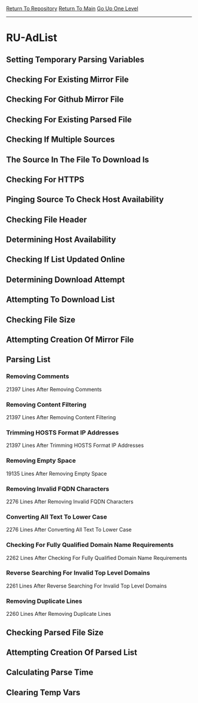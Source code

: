 [Return To Repository](https://github.com/deathbybandaid/piholeparser/)
[Return To Main](https://github.com/deathbybandaid/piholeparser/blob/master/RecentRunLogs/Mainlog.md)
[Go Up One Level](https://github.com/deathbybandaid/piholeparser/blob/master/RecentRunLogs/TopLevelScripts/30-Processing-External-Blacklists.md)
____________________________________
# RU-AdList
## Setting Temporary Parsing Variables
## Checking For Existing Mirror File
## Checking For Github Mirror File
## Checking For Existing Parsed File
## Checking If Multiple Sources
## The Source In The File To Download Is
## Checking For HTTPS
## Pinging Source To Check Host Availability
## Checking File Header
## Determining Host Availability
## Checking If List Updated Online
## Determining Download Attempt
## Attempting To Download List
## Checking File Size
## Attempting Creation Of Mirror File
## Parsing List
### Removing Comments
21397 Lines After Removing Comments
### Removing Content Filtering
21397 Lines After Removing Content Filtering
### Trimming HOSTS Format IP Addresses
21397 Lines After Trimming HOSTS Format IP Addresses
### Removing Empty Space
19135 Lines After Removing Empty Space
### Removing Invalid FQDN Characters
2276 Lines After Removing Invalid FQDN Characters
### Converting All Text To Lower Case
2276 Lines After Converting All Text To Lower Case
### Checking For Fully Qualified Domain Name Requirements
2262 Lines After Checking For Fully Qualified Domain Name Requirements
### Reverse Searching For Invalid Top Level Domains
2261 Lines After Reverse Searching For Invalid Top Level Domains
### Removing Duplicate Lines
2260 Lines After Removing Duplicate Lines
## Checking Parsed File Size
## Attempting Creation Of Parsed List
## Calculating Parse Time
## Clearing Temp Vars
